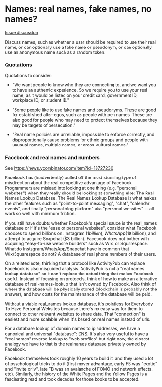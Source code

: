 # Names: real names, fake names, no names?

[Issue discussion](https://github.com/joelparkerhenderson/social_network_plan/issues/5)

Discuss names, such as whether a user should be required to use their real name, or can optionally use a fake name or pseudonym, or can optionally use an anonymous name such as a random token.


### Quotations

Quotations to consider:

* "We want people to know who they are connecting to, and we want you to have an authentic experience. So we require you to use your real name, as it would be listed on your credit card, government ID, workplace ID, or student ID."

* "Some people like to use fake names and pseudonyms. These are good for established alter-egos, such as people with pen names. These are also good for people who may need to protect themselves because they may be targets of persecution."

* "Real name policies are unreliable, impossible to enforce correctly, and disproportionally cause problems for ethnic groups and people with unusual names, multiple names, or cross-cultural names."


### Facebook and real names and numbers

See https://news.ycombinator.com/item?id=18727230

Facebook has (inadvertently) pulled off the most stunning type of misdirection about the real competitive advantage of Facebook. Programmers are mislead into looking at one thing (e.g. "personal websites") when they really should be looking at something else: The Real Names Lookup Database. The Real Names Lookup Database is what makes the other features such as "point-to-point messaging", "chat", "calendar events", and finally "personal blog platform" aka "personal websites" -- all work so well with minimum friction.

If you still have doubts whether Facebook's special sauce is the real_names database or if it's the "ease of personal websites", consider what Facebook chooses to spend billions on: Instagram ($1 billion), WhatsApp ($19 billion), and attempt to acquire Snapchat ($3 billion). Facebook does not bother with acquiring "easy-to-use website builders" such as Wix, or Squarespace. What do Instagram/WhatsApp/Snapchat have in common that Wix/Squarespace do not? A database of real phone numbers of their users.

On a related note, thinking that a protocol like ActivityPub can replace Facebook is also misguided analysis. ActivityPub is not a "real names lookup database" so it can't replace the actual thing that makes Facebook useful. Instead of focusing on protocols, think of how to make an alternative database of real-names-lookup that isn't owned by Facebook. Also think of where the database will be physically stored (blockchain is probably not the answer), and how costs for the maintenance of the database will be paid.

Without a viable real_names lookup database, it's pointless for Everybody To Have Personal Websites because there's no easy way for them to connect to other relevant websites to share data. That "connection" is easiest and more scalable when it's based on real names instead of urls.

For a database lookup of domain names to ip addresses, we have a canonical and universal "database": DNS. It's also very useful to have a "real names" reverse-lookup to "web profiles" but right now, the closest analogy we have to that is the realnames database privately owned by Facebook.

Facebook themselves took roughly 10 years to build it, and they used a lot of psychological tricks to do it (first mover advantage, early FB was "exotic" and "invite only", late FB was an avalanche of FOMO and network effects, etc). Similarly, the history of the White Pages and the Yellow Pages is a fascinating read and took decades for those books to be accepted.

